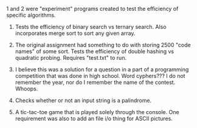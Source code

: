 1 and 2 were "experiment" programs created to test the efficiency of specific algorithms.
1. Tests the efficiency of binary search vs ternary search. Also incorporates merge sort to sort any given array.
2. The original assignment had something to do with storing 2500 "code names" of some sort. Tests the efficiency of double hashing vs quadratic probing. Requires "test.txt" to run.

3. I believe this was a solution for a question in a part of a programming competition that was done in high school. Word cyphers??? I do not remember the year, nor do I remember the name of the contest. Whoops.
4. Checks whether or not an input string is a palindrome.
5. A tic-tac-toe game that is played solely through the console. One requirement was also to add an file i/o thing for ASCII pictures.
